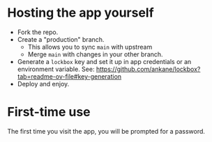 # Hosting the app yourself

* Fork the repo.
* Create a "production" branch.
  * This allows you to sync `main` with upstream
  * Merge `main` with changes in your other branch.
* Generate a `lockbox` key and set it up in app credentials or an environment variable.
  See: https://github.com/ankane/lockbox?tab=readme-ov-file#key-generation
* Deploy and enjoy.

# First-time use

The first time you visit the app, you will be prompted for a password.

